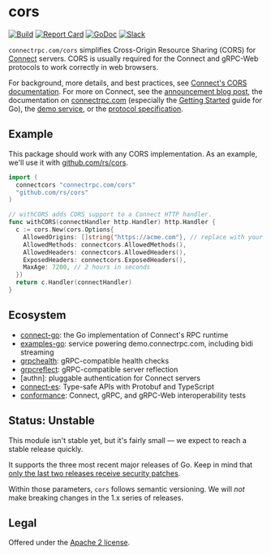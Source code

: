 cors
====
[![Build](https://github.com/connectrpc/cors-go/actions/workflows/ci.yaml/badge.svg?branch=main)](https://github.com/connectrpc/cors-go/actions/workflows/ci.yaml)
[![Report Card](https://goreportcard.com/badge/connectrpc.com/cors)](https://goreportcard.com/report/connectrpc.com/cors)
[![GoDoc](https://pkg.go.dev/badge/connectrpc.com/cors.svg)](https://pkg.go.dev/connectrpc.com/cors)
[![Slack](https://img.shields.io/badge/slack-buf-%23e01563)][slack]

`connectrpc.com/cors` simplifies Cross-Origin Resource Sharing (CORS) for
[Connect](https://github.com/connectrpc/connect-go) servers. CORS is usually
required for the Connect and gRPC-Web protocols to work correctly in
web browsers.

For background, more details, and best practices, see [Connect's CORS
documentation](https://connectrpc.com/docs/cors). For more on Connect, see the
[announcement blog post][blog], the documentation on [connectrpc.com][docs]
(especially the [Getting Started] guide for Go), the [demo
service][examples-go], or the [protocol specification][protocol].

## Example

This package should work with any CORS implementation. As an example, we'll use
it with [github.com/rs/cors](https://github.com/rs/cors).

```go
import (
  connectcors "connectrpc.com/cors"
  "github.com/rs/cors"
)

// withCORS adds CORS support to a Connect HTTP handler.
func withCORS(connectHandler http.Handler) http.Handler {
  c := cors.New(cors.Options{
    AllowedOrigins: []string{"https://acme.com"}, // replace with your domain
    AllowedMethods: connectcors.AllowedMethods(),
    AllowedHeaders: connectcors.AllowedHeaders(),
    ExposedHeaders: connectcors.ExposedHeaders(),
    MaxAge: 7200, // 2 hours in seconds
  })
  return c.Handler(connectHandler)
}
```

## Ecosystem

* [connect-go]: the Go implementation of Connect's RPC runtime
* [examples-go]: service powering demo.connectrpc.com, including bidi streaming
* [grpchealth]: gRPC-compatible health checks
* [grpcreflect]: gRPC-compatible server reflection
* [authn]: pluggable authentication for Connect servers
* [connect-es]: Type-safe APIs with Protobuf and TypeScript
* [conformance]: Connect, gRPC, and gRPC-Web interoperability tests

## Status: Unstable

This module isn't stable yet, but it's fairly small &mdash; we expect to reach
a stable release quickly.

It supports the three most recent major releases of Go.
Keep in mind that [only the last two releases receive security
patches][go-support-policy].

Within those parameters, `cors` follows semantic versioning. We will _not_
make breaking changes in the 1.x series of releases.

## Legal

Offered under the [Apache 2 license][license].

[Getting Started]: https://connectrpc.com/docs/go/getting-started
[blog]: https://buf.build/blog/connect-a-better-grpc
[conformance]: https://github.com/connectrpc/conformance
[connect-es]: https://github.com/connectrpc/connect-es
[connect-go]: https://github.com/connectrpc/connect-go
[cors]: https://github.com/connectrpc/cors-go
[docs]: https://connectrpc.com
[examples-go]: https://github.com/connectrpc/examples-go
[go-support-policy]: https://golang.org/doc/devel/release#policy
[godoc]: https://pkg.go.dev/connectrpc.com/authn
[grpchealth]: https://github.com/connectrpc/grpchealth-go
[grpcreflect]: https://github.com/connectrpc/grpcreflect-go
[license]: https://github.com/connectrpc/cors-go/blob/main/LICENSE
[protocol]: https://connectrpc.com/docs/protocol
[slack]: https://buf.build/links/slack
